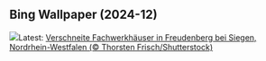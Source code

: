 ## Bing Wallpaper (2024-12)
![](https://www.bing.com/th?id=OHR.FreudenbergHistoricHouses_DE-DE3863423728_UHD.jpg&w=1000)Latest: [Verschneite Fachwerkhäuser in Freudenberg bei Siegen, Nordrhein-Westfalen (© Thorsten Frisch/Shutterstock)](https://www.bing.com/th?id=OHR.FreudenbergHistoricHouses_DE-DE3863423728_UHD.jpg)